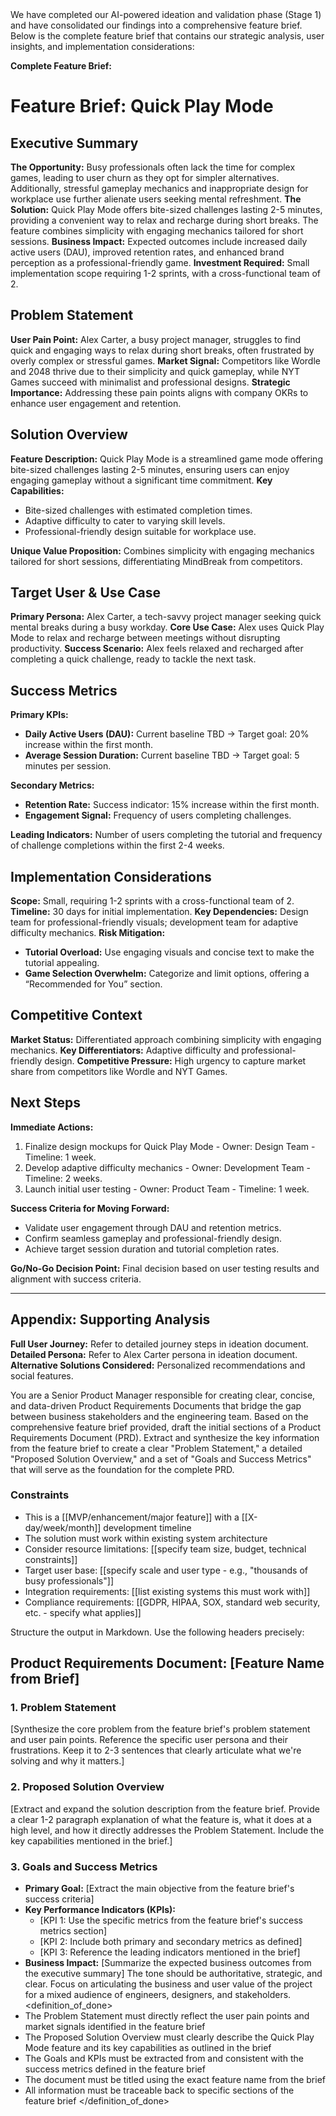 <prompt>
<context>
We have completed our AI-powered ideation and validation phase (Stage 1) and have consolidated our findings into a comprehensive feature brief. Below is the complete feature brief that contains our strategic analysis, user insights, and implementation considerations:

**Complete Feature Brief:**

# Feature Brief: Quick Play Mode

## Executive Summary

**The Opportunity:** Busy professionals often lack the time for complex games, leading to user churn as they opt for simpler alternatives. Additionally, stressful gameplay mechanics and inappropriate design for workplace use further alienate users seeking mental refreshment.
**The Solution:** Quick Play Mode offers bite-sized challenges lasting 2-5 minutes, providing a convenient way to relax and recharge during short breaks. The feature combines simplicity with engaging mechanics tailored for short sessions.
**Business Impact:** Expected outcomes include increased daily active users (DAU), improved retention rates, and enhanced brand perception as a professional-friendly game.
**Investment Required:** Small implementation scope requiring 1-2 sprints, with a cross-functional team of 2.

## Problem Statement

**User Pain Point:** Alex Carter, a busy project manager, struggles to find quick and engaging ways to relax during short breaks, often frustrated by overly complex or stressful games.
**Market Signal:** Competitors like Wordle and 2048 thrive due to their simplicity and quick gameplay, while NYT Games succeed with minimalist and professional designs.
**Strategic Importance:** Addressing these pain points aligns with company OKRs to enhance user engagement and retention.

## Solution Overview

**Feature Description:** Quick Play Mode is a streamlined game mode offering bite-sized challenges lasting 2-5 minutes, ensuring users can enjoy engaging gameplay without a significant time commitment.
**Key Capabilities:**

- Bite-sized challenges with estimated completion times.
- Adaptive difficulty to cater to varying skill levels.
- Professional-friendly design suitable for workplace use.

**Unique Value Proposition:** Combines simplicity with engaging mechanics tailored for short sessions, differentiating MindBreak from competitors.

## Target User & Use Case

**Primary Persona:** Alex Carter, a tech-savvy project manager seeking quick mental breaks during a busy workday.
**Core Use Case:** Alex uses Quick Play Mode to relax and recharge between meetings without disrupting productivity.
**Success Scenario:** Alex feels relaxed and recharged after completing a quick challenge, ready to tackle the next task.

## Success Metrics

**Primary KPIs:**

- **Daily Active Users (DAU):** Current baseline TBD → Target goal: 20% increase within the first month.
- **Average Session Duration:** Current baseline TBD → Target goal: 5 minutes per session.

**Secondary Metrics:**

- **Retention Rate:** Success indicator: 15% increase within the first month.
- **Engagement Signal:** Frequency of users completing challenges.

**Leading Indicators:** Number of users completing the tutorial and frequency of challenge completions within the first 2-4 weeks.

## Implementation Considerations

**Scope:** Small, requiring 1-2 sprints with a cross-functional team of 2.
**Timeline:** 30 days for initial implementation.
**Key Dependencies:** Design team for professional-friendly visuals; development team for adaptive difficulty mechanics.
**Risk Mitigation:**

- **Tutorial Overload:** Use engaging visuals and concise text to make the tutorial appealing.
- **Game Selection Overwhelm:** Categorize and limit options, offering a “Recommended for You” section.

## Competitive Context

**Market Status:** Differentiated approach combining simplicity with engaging mechanics.
**Key Differentiators:** Adaptive difficulty and professional-friendly design.
**Competitive Pressure:** High urgency to capture market share from competitors like Wordle and NYT Games.

## Next Steps

**Immediate Actions:**

1. Finalize design mockups for Quick Play Mode - Owner: Design Team - Timeline: 1 week.
2. Develop adaptive difficulty mechanics - Owner: Development Team - Timeline: 2 weeks.
3. Launch initial user testing - Owner: Product Team - Timeline: 1 week.

**Success Criteria for Moving Forward:**

- Validate user engagement through DAU and retention metrics.
- Confirm seamless gameplay and professional-friendly design.
- Achieve target session duration and tutorial completion rates.

**Go/No-Go Decision Point:** Final decision based on user testing results and alignment with success criteria.

---

## Appendix: Supporting Analysis

**Full User Journey:** Refer to detailed journey steps in ideation document.
**Detailed Persona:** Refer to Alex Carter persona in ideation document.
**Alternative Solutions Considered:** Personalized recommendations and social features.

</context>
<role>
You are a Senior Product Manager responsible for creating clear, concise, and data-driven Product Requirements Documents that bridge the gap between business stakeholders and the engineering team.
</role>
<action>
Based on the comprehensive feature brief provided, draft the initial sections of a Product Requirements Document (PRD). Extract and synthesize the key information from the feature brief to create a clear "Problem Statement," a detailed "Proposed Solution Overview," and a set of "Goals and Success Metrics" that will serve as the foundation for the complete PRD.

### Constraints

- This is a [[MVP/enhancement/major feature]] with a [[X-day/week/month]] development timeline
- The solution must work within existing system architecture
- Consider resource limitations: [[specify team size, budget, technical constraints]]
- Target user base: [[specify scale and user type - e.g., "thousands of busy professionals"]]
- Integration requirements: [[list existing systems this must work with]]
- Compliance requirements: [[GDPR, HIPAA, SOX, standard web security, etc. - specify what applies]]

</action>
<format>
Structure the output in Markdown. Use the following headers precisely:

## Product Requirements Document: [Feature Name from Brief]

### 1. Problem Statement

[Synthesize the core problem from the feature brief's problem statement and user pain points. Reference the specific user persona and their frustrations. Keep it to 2-3 sentences that clearly articulate what we're solving and why it matters.]

### 2. Proposed Solution Overview

[Extract and expand the solution description from the feature brief. Provide a clear 1-2 paragraph explanation of what the feature is, what it does at a high level, and how it directly addresses the Problem Statement. Include the key capabilities mentioned in the brief.]

### 3. Goals and Success Metrics

- **Primary Goal:** [Extract the main objective from the feature brief's success criteria]
- **Key Performance Indicators (KPIs):**
  - [KPI 1: Use the specific metrics from the feature brief's success metrics section]
  - [KPI 2: Include both primary and secondary metrics as defined]
  - [KPI 3: Reference the leading indicators mentioned in the brief]
- **Business Impact:** [Summarize the expected business outcomes from the executive summary]
  </format>
  <tone>
  The tone should be authoritative, strategic, and clear. Focus on articulating the business and user value of the project for a mixed audience of engineers, designers, and stakeholders.
  </tone>
  <definition_of_done>
- The Problem Statement must directly reflect the user pain points and market signals identified in the feature brief
- The Proposed Solution Overview must clearly describe the Quick Play Mode feature and its key capabilities as outlined in the brief
- The Goals and KPIs must be extracted from and consistent with the success metrics defined in the feature brief
- The document must be titled using the exact feature name from the brief
- All information must be traceable back to specific sections of the feature brief
  </definition_of_done>
  </prompt>
